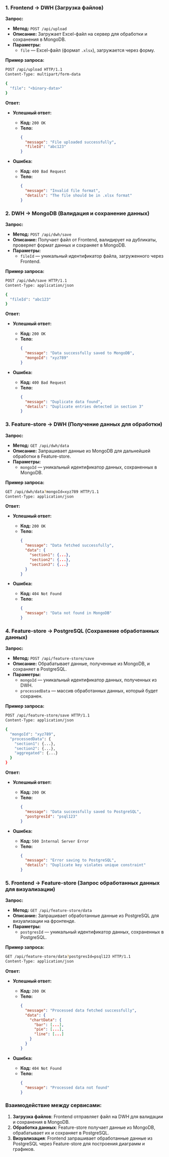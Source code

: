 
### 1. **Frontend -> DWH** (Загрузка файлов)

**Запрос:**
- **Метод:** `POST /api/upload`
- **Описание:** Загружает Excel-файл на сервер для обработки и сохранения в MongoDB.
- **Параметры:**
  - `file` — Excel-файл (формат `.xlsx`), загружается через форму.
  
**Пример запроса:**
```bash
POST /api/upload HTTP/1.1
Content-Type: multipart/form-data

{
  "file": "<binary-data>"
}
```

**Ответ:**
- **Успешный ответ:**
  - **Код:** `200 OK`
  - **Тело:**
    ```json
    {
      "message": "File uploaded successfully",
      "fileId": "abc123"
    }
    ```

- **Ошибка:**
  - **Код:** `400 Bad Request`
  - **Тело:**
    ```json
    {
      "message": "Invalid file format",
      "details": "The file should be in .xlsx format"
    }
    ```

### 2. **DWH -> MongoDB** (Валидация и сохранение данных)

**Запрос:**
- **Метод:** `POST /api/dwh/save`
- **Описание:** Получает файл от Frontend, валидирует на дубликаты, проверяет формат данных и сохраняет в MongoDB.
- **Параметры:** 
  - `fileId` — уникальный идентификатор файла, загруженного через Frontend.

**Пример запроса:**
```bash
POST /api/dwh/save HTTP/1.1
Content-Type: application/json

{
  "fileId": "abc123"
}
```

**Ответ:**
- **Успешный ответ:**
  - **Код:** `200 OK`
  - **Тело:**
    ```json
    {
      "message": "Data successfully saved to MongoDB",
      "mongoId": "xyz789"
    }
    ```

- **Ошибка:**
  - **Код:** `400 Bad Request`
  - **Тело:**
    ```json
    {
      "message": "Duplicate data found",
      "details": "Duplicate entries detected in section 3"
    }
    ```

### 3. **Feature-store -> DWH** (Получение данных для обработки)

**Запрос:**
- **Метод:** `GET /api/dwh/data`
- **Описание:** Запрашивает данные из MongoDB для дальнейшей обработки в Feature-store.
- **Параметры:**
  - `mongoId` — уникальный идентификатор данных, сохраненных в MongoDB.

**Пример запроса:**
```bash
GET /api/dwh/data?mongoId=xyz789 HTTP/1.1
Content-Type: application/json
```

**Ответ:**
- **Успешный ответ:**
  - **Код:** `200 OK`
  - **Тело:**
    ```json
    {
      "message": "Data fetched successfully",
      "data": {
        "section1": {...},
        "section2": {...},
        "section3": {...}
      }
    }
    ```

- **Ошибка:**
  - **Код:** `404 Not Found`
  - **Тело:**
    ```json
    {
      "message": "Data not found in MongoDB"
    }
    ```

### 4. **Feature-store -> PostgreSQL** (Сохранение обработанных данных)

**Запрос:**
- **Метод:** `POST /api/feature-store/save`
- **Описание:** Обрабатывает данные, полученные из MongoDB, и сохраняет в PostgreSQL.
- **Параметры:**
  - `mongoId` — уникальный идентификатор данных, полученных из DWH.
  - `processedData` — массив обработанных данных, который будет сохранен.

**Пример запроса:**
```bash
POST /api/feature-store/save HTTP/1.1
Content-Type: application/json

{
  "mongoId": "xyz789",
  "processedData": {
    "section1": {...},
    "section2": {...},
    "aggregated": {...}
  }
}
```

**Ответ:**
- **Успешный ответ:**
  - **Код:** `200 OK`
  - **Тело:**
    ```json
    {
      "message": "Data successfully saved to PostgreSQL",
      "postgresId": "psql123"
    }
    ```

- **Ошибка:**
  - **Код:** `500 Internal Server Error`
  - **Тело:**
    ```json
    {
      "message": "Error saving to PostgreSQL",
      "details": "Duplicate key violates unique constraint"
    }
    ```

### 5. **Frontend -> Feature-store** (Запрос обработанных данных для визуализации)

**Запрос:**
- **Метод:** `GET /api/feature-store/data`
- **Описание:** Запрашивает обработанные данные из PostgreSQL для визуализации на фронтенде.
- **Параметры:**
  - `postgresId` — уникальный идентификатор данных, сохраненных в PostgreSQL.

**Пример запроса:**
```bash
GET /api/feature-store/data?postgresId=psql123 HTTP/1.1
Content-Type: application/json
```

**Ответ:**
- **Успешный ответ:**
  - **Код:** `200 OK`
  - **Тело:**
    ```json
    {
      "message": "Processed data fetched successfully",
      "data": {
        "chartData": {
          "bar": [...],
          "pie": [...],
          "line": [...]
        }
      }
    }
    ```

- **Ошибка:**
  - **Код:** `404 Not Found`
  - **Тело:**
    ```json
    {
      "message": "Processed data not found"
    }
    ```

### Взаимодействие между сервисами:
1. **Загрузка файлов**: Frontend отправляет файл на DWH для валидации и сохранения в MongoDB.
2. **Обработка данных**: Feature-store получает данные из MongoDB, обрабатывает их и сохраняет в PostgreSQL.
3. **Визуализация**: Frontend запрашивает обработанные данные из PostgreSQL через Feature-store для построения диаграмм и графиков.





